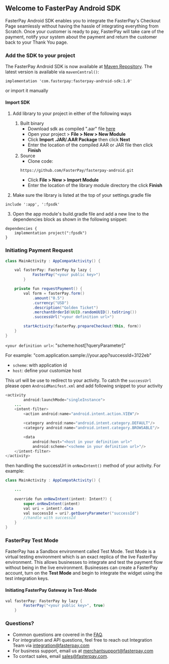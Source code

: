 ## Welcome to FasterPay Android SDK

FasterPay Android SDK enables you to integrate the FasterPay's Checkout Page seamlessly without having the hassle of integrating everything from Scratch. Once your customer is ready to pay, FasterPay will take care of the payment, notify your system about the payment and return the customer back to your Thank You page.

### Add the SDK to your project

The FasterPay Android SDK is now available at [Maven Repository](https://repo1.maven.org/maven2/com/fasterpay/). The latest version is available via `mavenCentral()`:

```
implementation 'com.fasterpay:fasterpay-android-sdk:1.0'
```

or import it manually

#### Import SDK

1. Add library to your project in either of the following ways
	1. Built binary
		* Download sdk as compiled ".aar" file [here](https://github.com/FasterPay/fasterpay-android/blob/master/built-library/fpsdk.aar)
		* Open your project > **File > New > New Module**
		* Click **Import .JAR/.AAR Package** then click **Next**
		* Enter the location of the compiled AAR or JAR file then click **Finish**
	2. Source
	    * Clone code:
	    ```
	    https://github.com/FasterPay/fasterpay-android.git
	    ```
		* Click **File > New > Import Module**
		* Enter the location of the library module directory the click **Finish**

2. Make sure the library is listed at the top of your settings.gradle file

```
include ':app', ':fpsdk'
```

3. Open the app module's build.gradle file and add a new line to the dependencies block as shown in the following snippet:

```
dependencies {
    implementation project(":fpsdk")
}
```

### Initiating Payment Request

```java
class MainActivity : AppCompatActivity() {

    val fasterPay: FasterPay by lazy {
            FasterPay("<your public key>") 
        }

    private fun requestPayment() {
        val form = fasterPay.form()
            .amount("0.5")
            .currency("USD")
            .description("Golden Ticket")
            .merchantOrderId(UUID.randomUUID().toString())
            .successUrl("<your definition url>")

        startActivity(fasterPay.prepareCheckout(this, form))
    }
}
```

`<your definition url>`: "scheme:host[?queryParameter]"

For example: "com.application.sample://your.app?successId=3122eb"

- `scheme`: with application id
- `host`: define your customize host

This url will be use to redirect to your activity. 
To catch the `successUrl` please open `AndroidManifest.xml` and add following snippet to your activity 

```java
<activity
        android:launchMode="singleInstance">
    ...
    <intent-filter>
        <action android:name="android.intent.action.VIEW"/>

        <category android:name="android.intent.category.DEFAULT"/>
        <category android:name="android.intent.category.BROWSABLE"/>

        <data
            android:host="<host in your definition url>"
            android:scheme="<scheme in your definition url>"/>
    </intent-filter>
</activity>
```

then handling the successUrl in `onNewIntent()` method of your activity. For example:

```java
class MainActivity : AppCompatActivity() {

    ...
    
    override fun onNewIntent(intent: Intent?) {
        super.onNewIntent(intent)
        val uri = intent?.data
        val successId = uri?.getQueryParameter("successId")
        //handle with successId
    }
}
```


### FasterPay Test Mode

FasterPay has a Sandbox environment called Test Mode. Test Mode is a virtual testing environment which is an exact replica of the live FasterPay environment. This allows businesses to integrate and test the payment flow without being in the live environment. Businesses can create a FasterPay account, turn on the **Test Mode** and begin to integrate the widget using the test integration keys.

#### Initiating FasterPay Gateway in Test-Mode

```java
val fasterPay: FasterPay by lazy {
        FasterPay("<your public key>", true)
    }
```

### Questions?

- Common questions are covered in the [FAQ](https://www.fasterpay.com/support).
- For integration and API questions, feel free to reach out Integration Team via [integration@fasterpay.com](integration@fasterpay.com)
- For business support, email us at [merchantsupport@fasterpay.com](merchantsupport@fasterpay.com)
- To contact sales, email [sales@fasterpay.com](sales@fasterpay.com).
